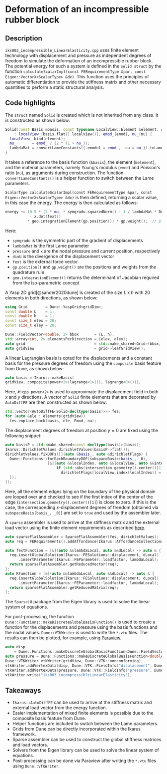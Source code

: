 # Deformation of an incompressible rubber block

## Description

`iks003_incompressible_LinearElasticity.cpp` uses finite element technology with displacement and pressure as
independent degrees of freedom to simulate the deformation of an incompressible rubber block. The potential energy
for such a system is defined in the `Solid struct` by the function
`calculateScalarImpl(const FERequirementType &par, const Eigen::VectorX<ScalarType> &dx)`.
This function uses the principles of automatic differentiation to provide the stiffness matrix and
other necessary quantities to perform a static structural analysis.

## Code highlights

The `struct` named `Solid` is created which is not inherited from any class. It is constructed as shown below:

```cpp
Solid(const Basis &basis, const typename LocalView::Element &element, double emod, double nu)
    : localView_{basis.flat().localView()}, emod_{emod}, nu_{nu} {
  localView_.bind(element);
  mu_       = emod_ / (2 * (1 + nu_));
  lambdaMat = convertLameConstants({.emodul = emod_, .nu = nu_}).toLamesFirstParameter();
}
```

It takes a reference to the basis function (`&basis`), the element (`&element`), and the material parameters, namely Young's modulus
(`emod`) and Poisson's ratio (`nu`), as arguments during construction. The function `convertLameConstants()` is a helper function
to switch between the Lame parameters.

`ScalarType calculateScalarImpl(const FERequirementType &par, const Eigen::VectorX<ScalarType> &dx)` is
then defined, returning a scalar value, in this case the energy.
The energy is then calculated as follows:

```cpp
energy += (0.5 * (2 * mu_ * symgradu.squaredNorm() - 1 / lambdaMat * Dune::power(pressure, 2)) + pressure * divU
           - x.dot(fext))
          * geo.integrationElement(gp.position()) * gp.weight();  // plane strain for 2D
```

Here:

- `symgradu` is the symmetric part of the gradient of displacements
- `lambdaMat` is the first Lame parameter
- `pressure` and `x` are the nodal pressure and current position, respectively
- `divU` is the divergence of the displacement vector
- `fext` is the external force vector
- `gp.position()` and `gp.weight()` are the positions and weights from the quadrature rule
- `geo.integrationElement()` returns the determinant of Jacobian required from the iso-parametric concept

A Yasp 2D grid[@sander2020dune] is created of the size $L$ x $h$ with 20 elements in both directions, as shown below:

```cpp
using Grid        = Dune::YaspGrid<gridDim>;
const double L    = 1;
const double h    = 1;
const size_t elex = 20;
const size_t eley = 20;

Dune::FieldVector<double, 2> bbox       = {L, h};
std::array<int, 2> elementsPerDirection = {elex, eley};
auto grid                               = std::make_shared<Grid>(bbox, elementsPerDirection);
auto gridView                           = grid->leafGridView();
```

A linear Lagrangian basis is opted for the displacements and a constant basis for the pressure degrees of freedom using the
`composite` basis feature from Dune, as shown below:

```cpp
auto basis = Ikarus::makeBasis(
gridView, composite(power<2>(lagrange<1>()), lagrange<0>()));
```

Here, `#!cpp power<2>` is used to approximate the displacement field in both $x$ and $y$ directions.
A vector of `Solid` finite elements that are decorated by `AutoDiffFE` are then constructed as shown below:

```cpp
std::vector<AutoDiffFE<Solid<decltype(basis)>>> fes;
for (auto &ele : elements(gridView))
  fes.emplace_back(basis, ele, Emod, nu);
```

The displacement degrees of freedom at position $y=0$ are fixed using the following snippet:

```cpp
auto basisP = std::make_shared<const decltype(basis)>(basis);
Ikarus::DirichletValues dirichletValues(basisP->flat());
dirichletValues.fixDOFs([](auto &basis_, auto &dirichletFlags) {
  Dune::Functions::forEachBoundaryDOF(subspaceBasis(basis_, _0),
                   [&](auto &&localIndex, auto &&localView, auto &&intersection) {
                       if (std::abs(intersection.geometry().center()[1]) < 1e-8)
                         dirichletFlags[localView.index(localIndex)] = true;
  });
});
```

Here, all the element edges lying on the boundary of the physical domain are looped over and checked to see if the first index
of the center of the edge (`intersection.geometry().center()[1]`) is close to zero. If this is the case, the corresponding $x$-displacement
degrees of freedom (obtained via `subspaceBasis(basis_, _0)`) are set to `true` and used by the assembler later.

A `sparse` assembler is used to arrive at the stiffness matrix and the external load vector using the
finite element requirements as described [here](../01_framework/feRequirements.md#fe-requirements).

```cpp
auto sparseFlatAssembler = SparseFlatAssembler(fes, dirichletValues);
auto req = FERequirements().addAffordance(Ikarus::AffordanceCollections::elastoStatics);

auto fextFunction = [&](auto &&lambdaLocal, auto &&dLocal) -> auto & {
  req.insertGlobalSolution(Ikarus::FESolutions::displacement, dLocal)
      .insertParameter(Ikarus::FEParameter::loadfactor, lambdaLocal);
  return sparseFlatAssembler.getReducedVector(req);
};
auto KFunction = [&](auto &&lambdaLocal, auto &&dLocal) -> auto & {
  req.insertGlobalSolution(Ikarus::FESolutions::displacement, dLocal)
      .insertParameter(Ikarus::FEParameter::loadfactor, lambdaLocal);
  return sparseFlatAssembler.getReducedMatrix(req);
};
```

The `SparseLU` package from the Eigen library is used to solve the linear system of equations.

For post-processing, the function `Dune::Functions::makeDiscreteGlobalBasisFunction()` is used to create a function for
the displacements and pressure using the basis functions and the nodal values. `Dune::VTKWriter` is used to write
the `*.vtu` files. The results can then be plotted, for example, using [Paraview](https://www.paraview.org/).

```cpp
auto disp
    = Dune::Functions::makeDiscreteGlobalBasisFunction<Dune::FieldVector<double, 2>>(subspaceBasis(basis.flat(), _0), d);
auto pressure = Dune::Functions::makeDiscreteGlobalBasisFunction<double>(subspaceBasis(basis.flat(), _1), d);
Dune::VTKWriter vtkWriter(gridView, Dune::VTK::nonconforming);
vtkWriter.addVertexData(disp, Dune::VTK::FieldInfo("displacement", Dune::VTK::FieldInfo::Type::vector, 2));
vtkWriter.addVertexData(pressure, Dune::VTK::FieldInfo("pressure", Dune::VTK::FieldInfo::Type::scalar, 1));
vtkWriter.write("iks003_incompressibleLinearElasticity");
```

## Takeaways

- `Ikarus::AutoDiffFE` can be used to arrive at the stiffness matrix and external load vector from the energy function.
- Easier implementation of mixed finite elements is possible due to the composite basis feature from Dune.
- Helper functions are included to switch between the Lame parameters.
- Grids from Dune can be directly incorporated within the Ikarus framework.
- Sparse assembler can be used to construct the global stiffness matrices and load vectors.
- Solvers from the Eigen library can be used to solve the linear system of equations.
- Post-processing can be done via Paraview after writing the `*.vtu` files using `Dune::VTKWriter`.
